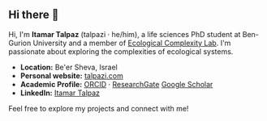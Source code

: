 ## Hi there 👋

Hi, I'm **Itamar Talpaz** (talpazi · he/him), a life sciences PhD student at Ben-Gurion University and a member of [Ecological Complexity Lab](https://ecomplab.com/). I'm passionate about exploring the complexities of ecological systems.

- **Location:** Be'er Sheva, Israel
- **Personal website:** [talpazi.com](https://talpazi.com/)
- **Academic Profile:** [ORCID](https://orcid.org/0009-0008-9292-4599) · [ResearchGate](https://www.researchgate.net/profile/Itamar-Talpaz)  [Google Scholar](https://scholar.google.com/citations?hl=en&view_op=list_works&gmla=ANZ5fUPuDUkRD2GAo60wh_MCIt44xDptQ2ls0jW-ONv09__jtscbDOEVJ6rNCylnbB_G5LsQwFEMlGngXWze8A&user=MuXXEd0AAAAJ&inst=2200037940676332253)
- **LinkedIn:** [Itamar Talpaz](https://www.linkedin.com/in/itamar-talpaz-923473273)

Feel free to explore my projects and connect with me!
